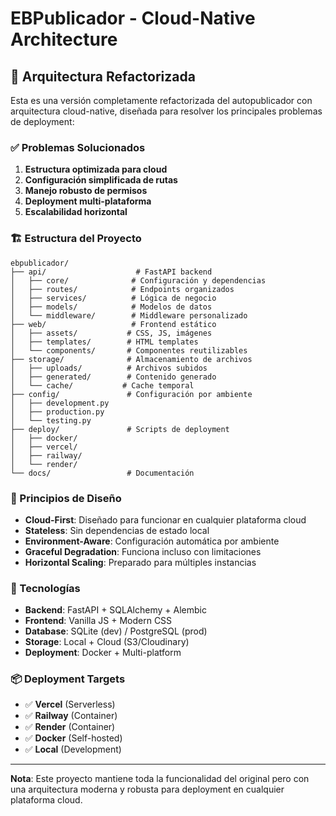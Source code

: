 # EBPublicador - Cloud-Native Architecture

## 🚀 Arquitectura Refactorizada

Esta es una versión completamente refactorizada del autopublicador con arquitectura cloud-native, diseñada para resolver los principales problemas de deployment:

### ✅ Problemas Solucionados

1. **Estructura optimizada para cloud**
2. **Configuración simplificada de rutas**
3. **Manejo robusto de permisos**
4. **Deployment multi-plataforma**
5. **Escalabilidad horizontal**

### 🏗️ Estructura del Proyecto

```
ebpublicador/
├── api/                    # FastAPI backend
│   ├── core/              # Configuración y dependencias
│   ├── routes/            # Endpoints organizados
│   ├── services/          # Lógica de negocio
│   ├── models/            # Modelos de datos
│   └── middleware/        # Middleware personalizado
├── web/                   # Frontend estático
│   ├── assets/           # CSS, JS, imágenes
│   ├── templates/        # HTML templates
│   └── components/       # Componentes reutilizables
├── storage/              # Almacenamiento de archivos
│   ├── uploads/          # Archivos subidos
│   ├── generated/        # Contenido generado
│   └── cache/           # Cache temporal
├── config/               # Configuración por ambiente
│   ├── development.py
│   ├── production.py
│   └── testing.py
├── deploy/               # Scripts de deployment
│   ├── docker/
│   ├── vercel/
│   ├── railway/
│   └── render/
└── docs/                 # Documentación
```

### 🎯 Principios de Diseño

- **Cloud-First**: Diseñado para funcionar en cualquier plataforma cloud
- **Stateless**: Sin dependencias de estado local
- **Environment-Aware**: Configuración automática por ambiente
- **Graceful Degradation**: Funciona incluso con limitaciones
- **Horizontal Scaling**: Preparado para múltiples instancias

### 🔧 Tecnologías

- **Backend**: FastAPI + SQLAlchemy + Alembic
- **Frontend**: Vanilla JS + Modern CSS
- **Database**: SQLite (dev) / PostgreSQL (prod)
- **Storage**: Local + Cloud (S3/Cloudinary)
- **Deployment**: Docker + Multi-platform

### 📦 Deployment Targets

- ✅ **Vercel** (Serverless)
- ✅ **Railway** (Container)
- ✅ **Render** (Container)
- ✅ **Docker** (Self-hosted)
- ✅ **Local** (Development)

---

**Nota**: Este proyecto mantiene toda la funcionalidad del original pero con una arquitectura moderna y robusta para deployment en cualquier plataforma cloud.